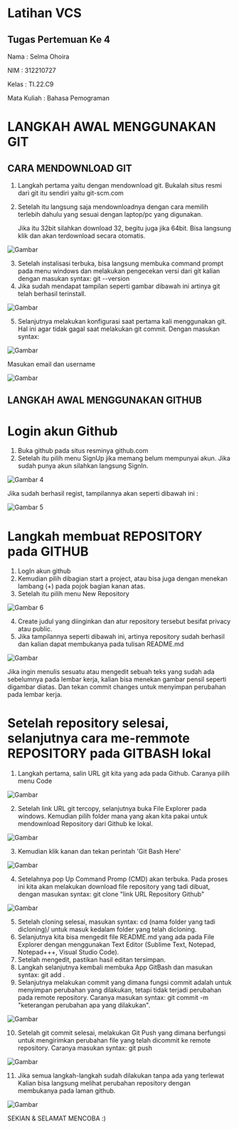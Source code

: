# Latihan VCS
## Tugas Pertemuan Ke 4

Nama : Selma Ohoira

NIM : 312210727

Kelas : TI.22.C9

Mata Kuliah : Bahasa Pemograman

# LANGKAH AWAL MENGGUNAKAN GIT
## CARA MENDOWNLOAD GIT
1. Langkah pertama yaitu dengan mendownload git.
   Bukalah situs resmi dari git itu sendiri yaitu git-scm.com
2. Setelah itu langsung saja mendownloadnya dengan cara memilih
   terlebih dahulu yang sesuai dengan laptop/pc yang digunakan.

   Jika itu 32bit silahkan download 32, begitu juga jika 64bit.
   Bisa langsung klik dan akan terdownload secara otomatis.

 ![Gambar](gambar/1.png)

3. Setelah instalisasi terbuka, bisa langsung membuka command prompt
   pada menu windows dan melakukan pengecekan versi dari git kalian
   dengan masukan syntax:
      git --version
4. Jika sudah mendapat tampilan seperti gambar dibawah ini artinya git telah berhasil terinstall.

![Gambar](gambar/2.png)

5. Selanjutnya melakukan konfigurasi saat pertama kali menggunakan git.
   Hal ini agar tidak gagal saat melakukan git commit. Dengan masukan syntax:

![Gambar](gambar/3.png)

Masukan email dan username

![Gambar](gambar/15.png)

## LANGKAH AWAL MENGGUNAKAN GITHUB
# Login akun Github
1. Buka github pada situs resminya github.com
2. Setelah itu pilih menu SignUp jika memang belum mempunyai akun.
Jika sudah punya akun silahkan langsung SignIn.

![Gambar 4](gambar/4.png)

Jika sudah berhasil regist, tampilannya akan seperti dibawah ini :

![Gambar 5](gambar/5.png)

# Langkah membuat REPOSITORY pada GITHUB
1. LogIn akun github
2. Kemudian pilih dibagian start a project,
   atau bisa juga dengan menekan lambang (+) pada pojok bagian kanan atas.
3. Setelah itu pilih menu New Repository

![Gambar 6](gambar/6.png)

4. Create judul yang diinginkan dan atur repository
   tersebut besifat privacy atau public.
5. Jika tampilannya seperti dibawah ini, artinya repository sudah berhasil
   dan kalian dapat membukanya pada tulisan README.md

![Gambar](gambar/7.png)

   Jika ingin menulis sesuatu atau mengedit sebuah teks yang sudah ada sebelumnya
   pada lembar kerja, kalian bisa menekan gambar pensil seperti digambar diatas.
   Dan tekan commit changes untuk menyimpan perubahan pada lembar kerja.
# Setelah repository selesai, selanjutnya cara me-remmote REPOSITORY pada GITBASH lokal
1. Langkah pertama, salin URL git kita yang ada pada Github. Caranya pilih menu Code

![Gambar](gambar/8.png)

2. Setelah link URL git tercopy, selanjutnya buka File Explorer pada windows.
   Kemudian pilih folder mana yang akan kita pakai untuk
   mendownload Repository dari Github ke lokal.

![Gambar](gambar/9.png)

3. Kemudian klik kanan dan tekan perintah 'Git Bash Here'

![Gambar](gambar/10.png)

4. Setelahnya pop Up Command Promp (CMD) akan terbuka. Pada proses ini kita akan melakukan
   download file repository yang tadi dibuat, dengan masukan syntax:
      git clone "link URL Repository Github"

![Gambar](gambar/11.png)

5. Setelah cloning selesai, masukan syntax: cd (nama folder yang tadi dicloning)/
   untuk masuk kedalam folder yang telah dicloning.
6. Selanjutnya kita bisa mengedit file README.md yang ada pada File Explorer dengan menggunakan
   Text Editor (Sublime Text, Notepad, Notepad+++, Visual Studio Code).
7. Setelah mengedit, pastikan hasil editan tersimpan.
8. Langkah selanjutnya kembali membuka App GitBash dan masukan syntax:
      git add .
9. Selanjutnya melakukan commit yang dimana fungsi commit adalah untuk menyimpan perubahan
   yang dilakukan, tetapi tidak terjadi perubahan pada remote repository.
   Caranya masukan syntax:
      git commit -m "keterangan perubahan apa yang dilakukan".

![Gambar](gambar/12.png)

10. Setelah git commit selesai, melakukan Git Push yang dimana berfungsi untuk mengirimkan
   perubahan file yang telah dicommit ke remote repository. Caranya masukan syntax:
      git push
   
![Gambar](gambar/13.png)

11. Jika semua langkah-langkah sudah dilakukan tanpa ada yang terlewat
Kalian bisa langsung melihat perubahan repository dengan membukanya
pada laman github.

![Gambar](gambar/14.png)

 SEKIAN & SELAMAT MENCOBA :)